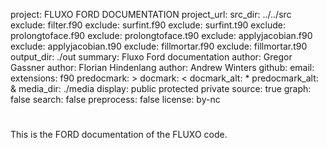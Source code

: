 project: FLUXO FORD DOCUMENTATION 
project_url: 
src_dir: ../../src
exclude: filter.f90
exclude: surfint.f90
exclude: surfint.t90
exclude: prolongtoface.f90
exclude: prolongtoface.t90
exclude: applyjacobian.f90
exclude: applyjacobian.t90
exclude: fillmortar.f90
exclude: fillmortar.t90
output_dir: ./out
summary: Fluxo Ford documentation
author: Gregor Gassner
author: Florian Hindenlang 
author: Andrew Winters
github: 
email: 
extensions: f90
predocmark: >
docmark: <
docmark_alt: *
predocmark_alt: & 
media_dir: ./media
display: public
         protected
         private
source: true
graph: false
search: false
preprocess: false
license: by-nc
#
This is the FORD documentation of the FLUXO code.

<!---
additional flags

fpp_extensions: f90
include = ./src/.
extra_filetypes = h

src_dir: ../src/analyze
src_dir: ../src/equations
src_dir: ../src/filter
src_dir: ../src/globals
src_dir: ../src/indicator
src_dir: ../src/io_hdf5
src_dir: ../src/mesh
src_dir: ../src/mpi
src_dir: ../src/output
src_dir: ../src/readintools
src_dir: ../src/recordpoints
src_dir: ../src/restart
src_dir: ../src/sponge
src_dir: ../src/testcase
src_dir: ../src/timedisc

Not working
src_dir: ../src/dg/surfint
src_dir: ../src/interpolation/prolongtoface and applyjacobian
src_dir: ../src/mortar/fillmortar.f90
--->
